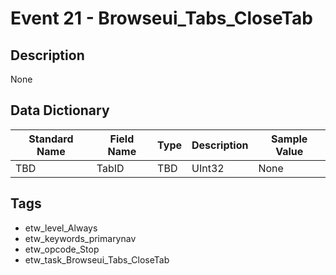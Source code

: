 # Event 21 - Browseui_Tabs_CloseTab

## Description
None

## Data Dictionary
|Standard Name|Field Name|Type|Description|Sample Value|
|---|---|---|---|---|
|TBD|TabID|TBD|UInt32|None|None|

## Tags
* etw_level_Always
* etw_keywords_primarynav
* etw_opcode_Stop
* etw_task_Browseui_Tabs_CloseTab